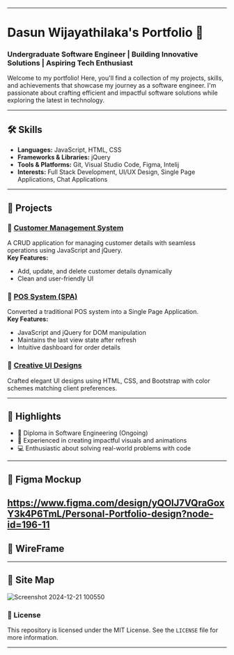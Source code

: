 

---

# Dasun Wijayathilaka's Portfolio 🚀  
### Undergraduate Software Engineer | Building Innovative Solutions | Aspiring Tech Enthusiast  

Welcome to my portfolio! Here, you'll find a collection of my projects, skills, and achievements that showcase my journey as a software engineer. I'm passionate about crafting efficient and impactful software solutions while exploring the latest in technology.

---

## 🛠️ Skills  

- **Languages:** JavaScript, HTML, CSS  
- **Frameworks & Libraries:**  jQuery  
- **Tools & Platforms:** Git, Visual Studio Code, Figma, Intelij  
- **Interests:** Full Stack Development, UI/UX Design, Single Page Applications, Chat Applications  

---

## 💼 Projects  

### 🔹 [Customer Management System](#)  
A CRUD application for managing customer details with seamless operations using JavaScript and jQuery.  
**Key Features:**  
- Add, update, and delete customer details dynamically  
- Clean and user-friendly UI  

### 🔹 [POS System (SPA)](#)  
Converted a traditional POS system into a Single Page Application.  
**Key Features:**  
- JavaScript and jQuery for DOM manipulation  
- Maintains the last view state after refresh  
- Intuitive dashboard for order details  

### 🔹 [Creative UI Designs](#)  
Crafted elegant UI designs using HTML, CSS, and Bootstrap with color schemes matching client preferences.  

---

## 🌟 Highlights  

- 📜 Diploma in Software Engineering (Ongoing)  
- 🎨 Experienced in creating impactful visuals and animations  
- 💻 Enthusiastic about solving real-world problems with code  

---
## 🌟 Figma Mockup
https://www.figma.com/design/yQOlJ7VQraGoxY3k4P6TmL/Personal-Portfolio-design?node-id=196-11
---
## 🌟 WireFrame

---
## 🌟 Site Map
![Screenshot 2024-12-21 100550](https://github.com/user-attachments/assets/66754e69-3469-49a0-9d5d-9a68fee4585c)


### 📜 License  

This repository is licensed under the MIT License. See the `LICENSE` file for more information.  

---

